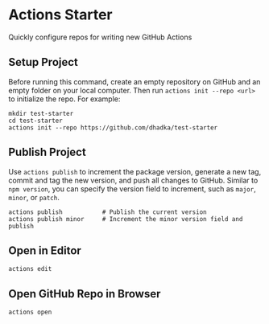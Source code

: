 # Actions Starter

Quickly configure repos for writing new GitHub Actions

## Setup Project

Before running this command, create an empty repository on GitHub and an empty folder on your
local computer.  Then run `actions init --repo <url>` to initialize the repo.  For example:

```
mkdir test-starter
cd test-starter
actions init --repo https://github.com/dhadka/test-starter
```

## Publish Project

Use `actions publish` to increment the package version, generate a new tag, commit and tag the
new version, and push all changes to GitHub.  Similar to `npm version`, you can specify the version
field to increment, such as `major`, `minor`, or `patch`.

```
actions publish           # Publish the current version
actions publish minor     # Increment the minor version field and publish
```

## Open in Editor

```
actions edit
```

## Open GitHub Repo in Browser

```
actions open
```
